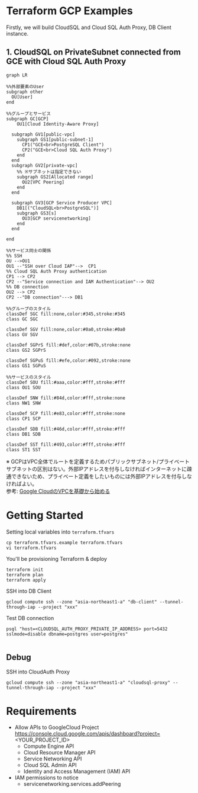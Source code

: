 # Terraform GCP Examples

Firstly, we will build CloudSQL and Cloud SQL Auth Proxy, DB Client instance.

## 1. CloudSQL on PrivateSubnet connected from GCE with Cloud SQL Auth Proxy

```mermaid
graph LR

%%外部要素のUser
subgraph other
  OU[User]
end

%%グループとサービス
subgraph GC[GCP]
    OU1[Cloud Identity-Aware Proxy]

  subgraph GV1[public-vpc]
    subgraph GS1[public-subnet-1]
      CP1("GCE<br>PostgreSQL Client")
      CP2("GCE<br>Cloud SQL Auth Proxy")
    end
  end
  subgraph GV2[private-vpc]
    %% ※サブネットは指定できない
    subgraph GS2[Allocated range]
      OU2[VPC Peering]
    end
  end

  subgraph GV3[GCP Service Producer VPC]
    DB1[("CloudSQL<br>PostgreSQL")]
    subgraph GS3[s]
      OU3[GCP servicenetworking]
    end
  end

end

%%サービス同士の関係
%% SSH
OU -->OU1
OU1 --"SSH over Cloud IAP"-->  CP1
%% Cloud SQL Auth Proxy authentication
CP1 --> CP2
CP2 --"Service connection and IAM Authentication"--> OU2
%% DB connection
OU2 --> CP2
CP2 --"DB connection"---> DB1

%%グループのスタイル
classDef SGC fill:none,color:#345,stroke:#345
class GC SGC

classDef SGV fill:none,color:#0a0,stroke:#0a0
class GV SGV

classDef SGPrS fill:#def,color:#07b,stroke:none
class GS2 SGPrS

classDef SGPuS fill:#efe,color:#092,stroke:none
class GS1 SGPuS

%%サービスのスタイル
classDef SOU fill:#aaa,color:#fff,stroke:#fff
class OU1 SOU

classDef SNW fill:#84d,color:#fff,stroke:none
class NW1 SNW

classDef SCP fill:#e83,color:#fff,stroke:none
class CP1 SCP

classDef SDB fill:#46d,color:#fff,stroke:#fff
class DB1 SDB

classDef SST fill:#493,color:#fff,stroke:#fff
class ST1 SST
```
※ GCPはVPC全体でルートを定義するためパブリックサブネット/プライベートサブネットの区別はない。外部IPアドレスを付与しなければインターネットに疎通できないため、プライベート定義をしたいものには外部IPアドレスを付与しなければよい。  
参考: [Google CloudのVPCを基礎から始める](https://zenn.dev/google_cloud_jp/articles/google-cloud-vpc-101)


# Getting Started

Setting local variables into `terraform.tfvars`
```
cp terraform.tfvars.example terraform.tfvars
vi terraform.tfvars
```

You'll be provisioning Terraform  & deploy
```
terraform init
terraform plan
terraform apply
```

SSH into DB Client
```
gcloud compute ssh --zone "asia-northeast1-a" "db-client" --tunnel-through-iap --project "xxx"
```

Test DB connection
```
psql "host=<CLOUDSQL_AUTH_PROXY_PRIVATE_IP_ADDRESS> port=5432 sslmode=disable dbname=postgres user=postgres"
```

```

```

## Debug
SSH into CloudAuth Proxy
```
gcloud compute ssh --zone "asia-northeast1-a" "cloudsql-proxy" --tunnel-through-iap --project "xxx"
```


# Requirements
- Allow APIs to GoogleCloud Project
  https://console.cloud.google.com/apis/dashboard?project=<YOUR_PROJECT_ID>
  - Compute Engine API
  - Cloud Resource Manager API
  - Service Networking API
  - Cloud SQL Admin API
  - Identity and Access Management (IAM) API
- IAM permissions to notice
  - servicenetworking.services.addPeering
